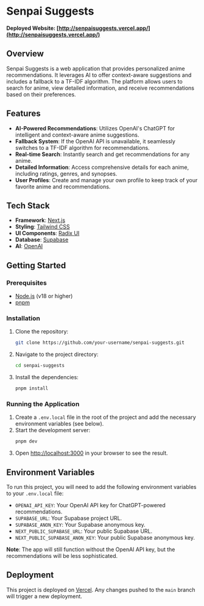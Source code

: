 # Senpai Suggests

**Deployed Website: [http://senpaisuggests.vercel.app/](http://senpaisuggests.vercel.app/)**

## Overview

Senpai Suggests is a web application that provides personalized anime recommendations. It leverages AI to offer context-aware suggestions and includes a fallback to a TF-IDF algorithm. The platform allows users to search for anime, view detailed information, and receive recommendations based on their preferences.

## Features

- **AI-Powered Recommendations**: Utilizes OpenAI's ChatGPT for intelligent and context-aware anime suggestions.
- **Fallback System**: If the OpenAI API is unavailable, it seamlessly switches to a TF-IDF algorithm for recommendations.
- **Real-time Search**: Instantly search and get recommendations for any anime.
- **Detailed Information**: Access comprehensive details for each anime, including ratings, genres, and synopses.
- **User Profiles**: Create and manage your own profile to keep track of your favorite anime and recommendations.

## Tech Stack

- **Framework**: [Next.js](https://nextjs.org/)
- **Styling**: [Tailwind CSS](https://tailwindcss.com/)
- **UI Components**: [Radix UI](https://www.radix-ui.com/)
- **Database**: [Supabase](https://supabase.io/)
- **AI**: [OpenAI](https://openai.com/)

## Getting Started

### Prerequisites

- [Node.js](https://nodejs.org/en/) (v18 or higher)
- [pnpm](https://pnpm.io/)

### Installation

1. Clone the repository:
   ```bash
   git clone https://github.com/your-username/senpai-suggests.git
   ```
2. Navigate to the project directory:
   ```bash
   cd senpai-suggests
   ```
3. Install the dependencies:
   ```bash
   pnpm install
   ```

### Running the Application

1. Create a `.env.local` file in the root of the project and add the necessary environment variables (see below).
2. Start the development server:
   ```bash
   pnpm dev
   ```
3. Open [http://localhost:3000](http://localhost:3000) in your browser to see the result.

## Environment Variables

To run this project, you will need to add the following environment variables to your `.env.local` file:

- `OPENAI_API_KEY`: Your OpenAI API key for ChatGPT-powered recommendations.
- `SUPABASE_URL`: Your Supabase project URL.
- `SUPABASE_ANON_KEY`: Your Supabase anonymous key.
- `NEXT_PUBLIC_SUPABASE_URL`: Your public Supabase URL.
- `NEXT_PUBLIC_SUPABASE_ANON_KEY`: Your public Supabase anonymous key.

**Note**: The app will still function without the OpenAI API key, but the recommendations will be less sophisticated.

## Deployment

This project is deployed on [Vercel](https://vercel.com/). Any changes pushed to the `main` branch will trigger a new deployment.
